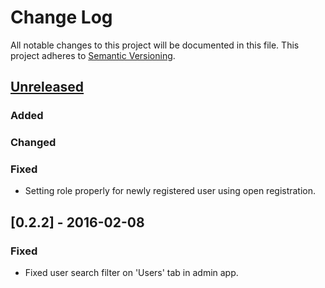 # Change Log
All notable changes to this project will be documented in this file.
This project adheres to [Semantic Versioning](http://semver.org/).

## [Unreleased]
### Added

### Changed

### Fixed
- Setting role properly for newly registered user using open registration.

## [0.2.2] - 2016-02-08
### Fixed
- Fixed user search filter on 'Users' tab in admin app.

[Unreleased]: https://github.com/dreamfactorysoftware/df-user/compare/0.2.2...HEAD
